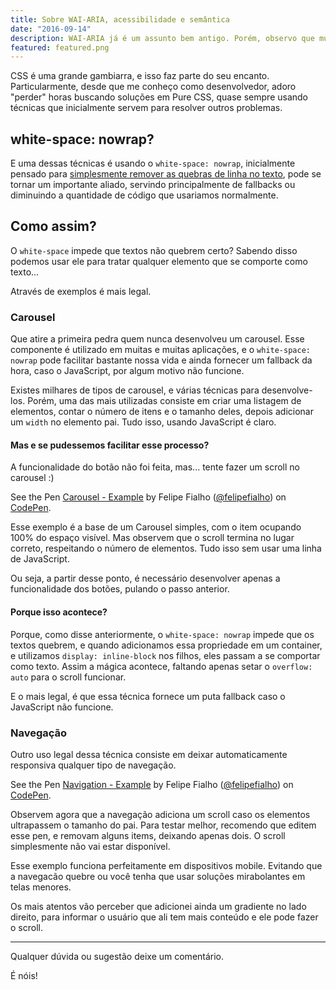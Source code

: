 ```yaml
---
title: Sobre WAI-ARIA, acessibilidade e semântica
date: "2016-09-14"
description: WAI-ARIA já é um assunto bem antigo. Porém, observo que muitas pessoas desconhecem sua existência ou não sabem como utilizar nos projetos.
featured: featured.png
---
```


CSS é uma grande gambiarra, e isso faz parte do seu encanto. Particularmente, desde que me conheço como desenvolvedor, adoro "perder" horas buscando soluções em Pure CSS, quase sempre usando técnicas que inicialmente servem para resolver outros problemas.

## white-space: nowrap?

E uma dessas técnicas é usando o `white-space: nowrap`, inicialmente pensado para [simplesmente remover as quebras de linha no texto](https://developer.mozilla.org/en-US/docs/Web/CSS/white-space), pode se tornar um importante aliado, servindo principalmente de fallbacks ou diminuindo a quantidade de código que usariamos normalmente.

## Como assim?

O `white-space` impede que textos não quebrem certo? Sabendo disso podemos usar ele para tratar qualquer elemento que se comporte como texto...

Através de exemplos é mais legal.

### Carousel

Que atire a primeira pedra quem nunca desenvolveu um carousel. Esse componente é utilizado em muitas e muitas aplicações, e o `white-space: nowrap` pode facilitar bastante nossa vida e ainda fornecer um fallback da hora, caso o JavaScript, por algum motivo não funcione.

Existes milhares de tipos de carousel, e várias técnicas para desenvolve-los. Porém, uma das mais utilizadas consiste em criar uma listagem de elementos, contar o número de itens e o tamanho deles, depois adicionar um `width` no elemento pai. Tudo isso, usando JavaScript é claro.

#### Mas e se pudessemos facilitar esse processo?

A funcionalidade do botão não foi feita, mas... tente fazer um scroll no carousel :)

<p data-height="400" data-theme-id="0" data-slug-hash="rjXbra" data-default-tab="result" data-user="felipefialho" data-embed-version="2" data-pen-title="Carousel - Example" class="codepen">See the Pen <a href="http://codepen.io/felipefialho/pen/rjXbra/">Carousel - Example</a> by Felipe Fialho (<a href="http://codepen.io/felipefialho">@felipefialho</a>) on <a href="http://codepen.io">CodePen</a>.</p>
<script async src="https://production-assets.codepen.io/assets/embed/ei.js"></script>

Esse exemplo é a base de um Carousel simples, com o item ocupando 100% do espaço visível. Mas observem que o scroll termina no lugar correto, respeitando o número de elementos. Tudo isso sem usar uma linha de JavaScript.

Ou seja, a partir desse ponto, é necessário desenvolver apenas a funcionalidade dos botões, pulando o passo anterior.

#### Porque isso acontece?

Porque, como disse anteriormente, o `white-space: nowrap` impede que os textos quebrem, e quando adicionamos essa propriedade em um container, e utilizamos `display: inline-block` nos filhos, eles passam a se comportar como texto. Assim a mágica acontece, faltando apenas setar o `overflow: auto` para o scroll funcionar.

E o mais legal, é que essa técnica fornece um puta fallback caso o JavaScript não funcione.

### Navegação

Outro uso legal dessa técnica consiste em deixar automaticamente responsiva qualquer tipo de navegação.

<p data-height="250" data-theme-id="0" data-slug-hash="LxwoQd" data-default-tab="result" data-user="felipefialho" data-embed-version="2" data-pen-title="Navigation - Example" class="codepen">See the Pen <a href="http://codepen.io/felipefialho/pen/LxwoQd/">Navigation - Example</a> by Felipe Fialho (<a href="http://codepen.io/felipefialho">@felipefialho</a>) on <a href="http://codepen.io">CodePen</a>.</p>
<script async src="https://production-assets.codepen.io/assets/embed/ei.js"></script>

Observem agora que a navegação adiciona um scroll caso os elementos ultrapassem o tamanho do pai. Para testar melhor, recomendo que editem esse pen, e removam alguns items, deixando apenas dois. O scroll simplesmente não vai estar disponível.

Esse exemplo funciona perfeitamente em dispositivos mobile. Evitando que a navegacão quebre ou você tenha que usar soluções mirabolantes em telas menores.

Os mais atentos vão perceber que adicionei ainda um gradiente no lado direito, para informar o usuário que ali tem mais conteúdo e ele pode fazer o scroll.

___

Qualquer dúvida ou sugestão deixe um comentário.

É nóis!



